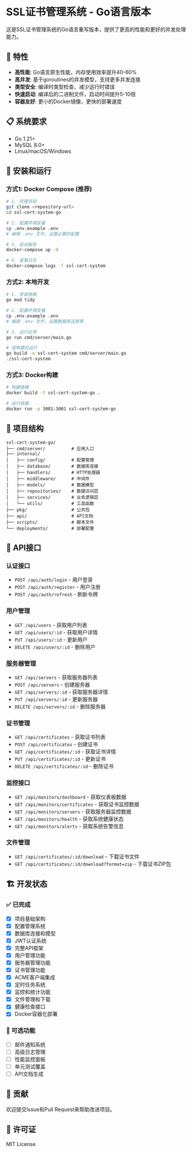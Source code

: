 # SSL证书管理系统 - Go语言版本

这是SSL证书管理系统的Go语言重写版本，提供了更高的性能和更好的并发处理能力。

## 🚀 特性

- **高性能**: Go语言原生性能，内存使用效率提升40-60%
- **高并发**: 基于goroutines的并发模型，支持更多并发连接
- **类型安全**: 编译时类型检查，减少运行时错误
- **快速启动**: 编译后的二进制文件，启动时间提升5-10倍
- **容器友好**: 更小的Docker镜像，更快的部署速度

## 📋 系统要求

- Go 1.21+
- MySQL 8.0+
- Linux/macOS/Windows

## 🔧 安装和运行

### 方式1: Docker Compose (推荐)
```bash
# 1. 克隆项目
git clone <repository-url>
cd ssl-cert-system-go

# 2. 配置环境变量
cp .env.example .env
# 编辑 .env 文件，设置必要的配置

# 3. 启动服务
docker-compose up -d

# 4. 查看日志
docker-compose logs -f ssl-cert-system
```

### 方式2: 本地开发
```bash
# 1. 安装依赖
go mod tidy

# 2. 配置环境变量
cp .env.example .env
# 编辑 .env 文件，设置数据库连接等

# 3. 运行应用
go run cmd/server/main.go

# 或构建后运行
go build -o ssl-cert-system cmd/server/main.go
./ssl-cert-system
```

### 方式3: Docker构建
```bash
# 构建镜像
docker build -t ssl-cert-system-go .

# 运行容器
docker run -p 3001:3001 ssl-cert-system-go
```

## 📁 项目结构

```
ssl-cert-system-go/
├── cmd/server/          # 应用入口
├── internal/
│   ├── config/          # 配置管理
│   ├── database/        # 数据库连接
│   ├── handlers/        # HTTP处理器
│   ├── middleware/      # 中间件
│   ├── models/          # 数据模型
│   ├── repositories/    # 数据访问层
│   ├── services/        # 业务逻辑层
│   └── utils/           # 工具函数
├── pkg/                 # 公共包
├── api/                 # API文档
├── scripts/             # 脚本文件
└── deployments/         # 部署配置
```

## 🔗 API接口

### 认证接口
- `POST /api/auth/login` - 用户登录
- `POST /api/auth/register` - 用户注册
- `POST /api/auth/refresh` - 刷新令牌

### 用户管理
- `GET /api/users` - 获取用户列表
- `GET /api/users/:id` - 获取用户详情
- `PUT /api/users/:id` - 更新用户
- `DELETE /api/users/:id` - 删除用户

### 服务器管理
- `GET /api/servers` - 获取服务器列表
- `POST /api/servers` - 创建服务器
- `GET /api/servers/:id` - 获取服务器详情
- `PUT /api/servers/:id` - 更新服务器
- `DELETE /api/servers/:id` - 删除服务器

### 证书管理
- `GET /api/certificates` - 获取证书列表
- `POST /api/certificates` - 创建证书
- `GET /api/certificates/:id` - 获取证书详情
- `PUT /api/certificates/:id` - 更新证书
- `DELETE /api/certificates/:id` - 删除证书

### 监控接口
- `GET /api/monitors/dashboard` - 获取仪表板数据
- `GET /api/monitors/certificates` - 获取证书监控数据
- `GET /api/monitors/servers` - 获取服务器监控数据
- `GET /api/monitors/health` - 获取系统健康状态
- `GET /api/monitors/alerts` - 获取系统告警信息

### 文件管理
- `GET /api/certificates/:id/download` - 下载证书文件
- `GET /api/certificates/:id/download?format=zip` - 下载证书ZIP包

## 🏗️ 开发状态

### ✅ 已完成
- [x] 项目基础架构
- [x] 配置管理系统
- [x] 数据库连接和模型
- [x] JWT认证系统
- [x] 完整API框架
- [x] 用户管理功能
- [x] 服务器管理功能
- [x] 证书管理功能
- [x] ACME客户端集成
- [x] 定时任务系统
- [x] 监控和统计功能
- [x] 文件管理和下载
- [x] 健康检查接口
- [x] Docker容器化部署

### 🚧 可选功能
- [ ] 邮件通知系统
- [ ] 高级日志管理
- [ ] 性能监控面板
- [ ] 单元测试覆盖
- [ ] API文档生成

## 🤝 贡献

欢迎提交Issue和Pull Request来帮助改进项目。

## 📄 许可证

MIT License
